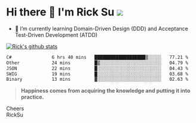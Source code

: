 # Hi there 👋 I'm Rick Su ![](https://komarev.com/ghpvc/?username=ricksu978)
<!--
**ricksu978/ricksu978** is a ✨ _special_ ✨ repository because its `README.md` (this file) appears on your GitHub profile.

Here are some ideas to get you started:

- 🔭 I’m currently working on ...
-->
- 🌱 I’m currently learning Domain-Driven Design (DDD) and Acceptance Test-Driven Development (ATDD)
<!--
- 👯 I’m looking to collaborate on ...
- 🤔 I’m looking for help with ...
- 💬 Ask me about ...
- 📫 How to reach me: ...
- 😄 Pronouns: ...
- ⚡ Fun fact: ...
-->
[![Rick's github stats](https://github-readme-stats.vercel.app/api?username=ricksu978&theme=dark)](https://github.com/ricksu978/ricksu978)

<!--START_SECTION:waka-->

```txt
C#               6 hrs 40 mins   ███████████████████▒░░░░░   77.21 %
Other            24 mins         █▒░░░░░░░░░░░░░░░░░░░░░░░   04.79 %
JSON             22 mins         █░░░░░░░░░░░░░░░░░░░░░░░░   04.43 %
SWIG             19 mins         █░░░░░░░░░░░░░░░░░░░░░░░░   03.68 %
Binary           13 mins         ▓░░░░░░░░░░░░░░░░░░░░░░░░   02.63 %
```

<!--END_SECTION:waka-->

> **Happiness comes from acquiring the knowledge and putting it into practice.**

Cheers  
RickSu 
